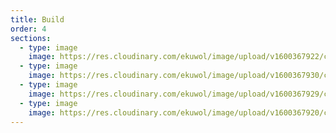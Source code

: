 ```yaml
---
title: Build
order: 4
sections:
  - type: image
    image: https://res.cloudinary.com/ekuwol/image/upload/v1600367922/chimenea/building/building-1_rbpsbp.jpg
  - type: image
    image: https://res.cloudinary.com/ekuwol/image/upload/v1600367930/chimenea/building/building-2_v9nfnk.jpg
  - type: image
    image: https://res.cloudinary.com/ekuwol/image/upload/v1600367929/chimenea/building/building-3_es8yy8.jpg
  - type: image
    image: https://res.cloudinary.com/ekuwol/image/upload/v1600367920/chimenea/building/building-4_xg6zbx.jpg
---
```


